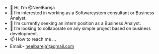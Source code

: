 - 👋 Hi, I’m @NeelBareja
- 👀 I’m interested in working as a Softwareystem consultant or Business Analyst.
- 🌱 I’m currently seeking an intern position as a Business Analyst.
- 💞️ I’m looking to collaborate on any simple project based on business development.
- 📫 How to reach me ...
- Email:- neelbareja1@gmail.com

<!---
NeelBareja/NeelBareja is a ✨ special ✨ repository because its `README.md` (this file) appears on your GitHub profile.
You can click the Preview link to take a look at your changes.
--->
